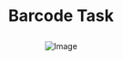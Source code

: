 # <p align="center"> Barcode Task <p>

<p align="center">
    <img src="https://static.vecteezy.com/system/resources/previews/001/199/363/non_2x/barcode-png.png" alt="Image" />
</p>

